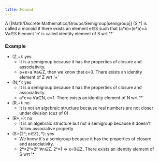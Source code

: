 ```yaml
---
title: Monoid
---
```

A [[Math/Discrete Mathematics/Groups/Semigroup|semigroup]] (S,\*) is called a monoid if there exists an element e∈S such that (a\*e)=(e\*a)=a ∀a∈S
Element 'e' is called identity element of S wrt '\*'

### Example
* (Z,+): yes
	* It is a semigroup because it has the properties of closure and associativity.
	* a+e=a ∀a∈Z, then we know that e=0. There exists an identity element of Z wrt '+'
* (N,\*): yes
	* It is a semigroup because it has the properties of closure and associativity.
	* a\*e=a ∀a∈N, e=1. There exists an identity element of N wrt '\*'
* (R,÷): no
	* It is not an algebraic structure because real numbers are not closer under division (cuz of 0)
* (R*,÷): no
	* It is an algebraic structure but not a semigroup because it doesn't follow associative property
* (S={2ⁿ; n∈Z}, \*): yes
	* We know it's a semigroup because it has the properties of closure and associativity.
	* 2ⁿ\*2ˣ=2ⁿ ∀n∈Z. 2ˣ=1 => x=0∈Z. There exists an identity element of S wrt '\*'